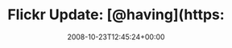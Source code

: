 ---
retweeted: false
source: <a href="http://twitter.com" rel="nofollow">Twitter Web Client</a>
entities:
  hashtags: []
  symbols: []
  user_mentions:
  - name: FoodFeed
    screen_name: having
    indices:
    - '15'
    - '22'
    id_str: '10138192'
    id: '10138192'
  urls: []
display_text_range:
- '0'
- '85'
favorite_count: '0'
id_str: '971936424'
truncated: false
retweet_count: '0'
id: '971936424'
created_at: Thu Oct 23 12:45:24 +0000 2008
favorited: false
full_text: 'Flickr Update: [@having](https://twitter.com/having) lecker Salat: bascht
  posted a photo: http://tinyurl.com/6pymnx'
lang: en
tags:
- pesos:twitter
date: '2008-10-23T12:45:24+00:00'
src: https://twitter.com/bascht/status/971936424
original_url: https://twitter.com/bascht/status/971936424
type: twitter_tweet
text: 'Flickr Update: [@having](https://twitter.com/having) lecker Salat: bascht posted
  a photo: http://tinyurl.com/6pymnx'
title: 'Flickr Update: [@having](https:'

---